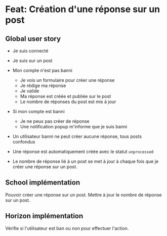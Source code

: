 # Feat: Création d'une réponse sur un post

## Global user story

- Je suis connecté
- Je suis sur un post
- Mon compte n'est pas banni
  - Je vois un formulaire pour créer une réponse
  - Je rédige ma réponse
  - Je valide
  - Ma réponse est créée et publiée sur le post
  - Le nombre de réponses du post est mis à jour
- Si mon compte est banni
  - Je ne peux pas créer de réponse
  - Une notification popup m'informe que je suis banni

- Un utilisateur banni ne peut créer aucune réponse, tous posts confondus
- Une réponse est automatiquement créée avec le statut `unprocessed`
- Le nombre de réponse lié à un post se met à jour à chaque fois que je créer une réponse sur un post.

## School implémentation

Pouvoir créer une réponse sur un post.
Mettre à jour le nombre de réponse sur un post.

## Horizon implémentation

Vérifie si l'utilisateur est ban ou non pour effectuer l'action.
